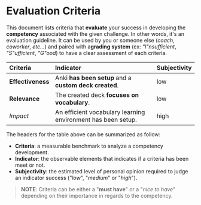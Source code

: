 # Evaluation Criteria

This document lists criteria that **evaluate** your success in developing the **competency** associated with the given challenge. In other words, it's an evaluation guideline. It can be used by you or someone else (_coach_, _coworker_, _etc..._) and paired with a**grading system** (ex: _"I"nsufficient_, _"S"ufficient_, _"G"ood_) to have a clear assessment of each criteria.

| Criteria          | Indicator                                                    | Subjectivity |
|:------------------|:-------------------------------------------------------------|:-------------|
| **Effectiveness** | Anki **has been setup** and a **custom deck created**.       | low          |
| **Relevance**     | The created deck **focuses on vocabulary**.                  | low          |
| _Impact_          | An efficient vocabulary learning environment has been setup. | high         |

The headers for the table above can be summarized as follow:

- **Criteria**: a measurable benchmark to analyze a competency development.
- **Indicator**: the observable elements that indicates if a criteria has been meet or not. 
- **Subjectivity**: the estimated level of personal opinion required to judge an indicator success ("_low_", "_medium_" or "_high_").

> **NOTE**: Criteria can be either a "**must have**" or a "_nice to have_" depending on their importance in regards to the competency.
